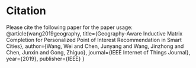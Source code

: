 # Citation
Please cite the following paper for the paper usage:
@article{wang2019geography,
  title={Geography-Aware Inductive Matrix Completion for Personalized Point of Interest Recommendation in Smart Cities},
  author={Wang, Wei and Chen, Junyang and Wang, Jinzhong and Chen, Junxin and Gong, Zhiguo},
  journal={IEEE Internet of Things Journal},
  year={2019},
  publisher={IEEE}
}
